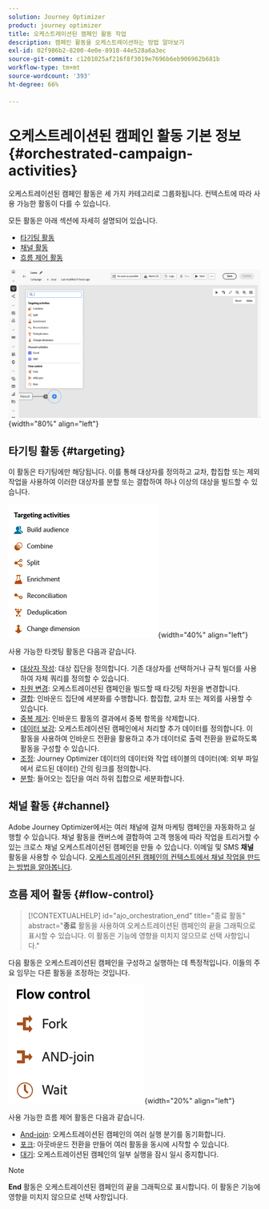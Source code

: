 ```yaml
---
solution: Journey Optimizer
product: journey optimizer
title: 오케스트레이션된 캠페인 활동 작업
description: 캠페인 활동을 오케스트레이션하는 방법 알아보기
exl-id: 02f986b2-8200-4e0e-8918-44e528a6a3ec
source-git-commit: c1201025af216f8f3019e7696b6eb906962b681b
workflow-type: tm+mt
source-wordcount: '393'
ht-degree: 66%

---
```



# 오케스트레이션된 캠페인 활동 기본 정보 {#orchestrated-campaign-activities}

오케스트레이션된 캠페인 활동은 세 가지 카테고리로 그룹화됩니다. 컨텍스트에 따라 사용 가능한 활동이 다를 수 있습니다.

모든 활동은 아래 섹션에 자세히 설명되어 있습니다.

* [타기팅 활동](#targeting)
* [채널 활동](#channel)
* [흐름 제어 활동](#flow-control)

![캔버스에서 사용 가능한 활동 목록](../assets/orchestrated-activities.png){width="80%" align="left"}

## 타기팅 활동 {#targeting}

이 활동은 타기팅에만 해당됩니다. 이를 통해 대상자를 정의하고 교차, 합집합 또는 제외 작업을 사용하여 이러한 대상자를 분할 또는 결합하여 하나 이상의 대상을 빌드할 수 있습니다.

![타기팅 활동 목록](../assets/targeting-activities.png){width="40%" align="left"}

사용 가능한 타겟팅 활동은 다음과 같습니다.

* [대상자 작성](build-audience.md): 대상 집단을 정의합니다. 기존 대상자를 선택하거나 규칙 빌더를 사용하여 자체 쿼리를 정의할 수 있습니다.
* [차원 변경](change-dimension.md): 오케스트레이션된 캠페인을 빌드할 때 타깃팅 차원을 변경합니다.
* [결합](combine.md): 인바운드 집단에 세분화를 수행합니다. 합집합, 교차 또는 제외를 사용할 수 있습니다.
* [중복 제거](deduplication.md): 인바운드 활동의 결과에서 중복 항목을 삭제합니다.
* [데이터 보강](enrichment.md): 오케스트레이션된 캠페인에서 처리할 추가 데이터를 정의합니다. 이 활동을 사용하여 인바운드 전환을 활용하고 추가 데이터로 출력 전환을 완료하도록 활동을 구성할 수 있습니다.
* [조정](reconciliation.md): Journey Optimizer 데이터의 데이터와 작업 테이블의 데이터(예: 외부 파일에서 로드된 데이터) 간의 링크를 정의합니다.
* [분할](split.md): 들어오는 집단을 여러 하위 집합으로 세분화합니다.

## 채널 활동 {#channel}

Adobe Journey Optimizer에서는 여러 채널에 걸쳐 마케팅 캠페인을 자동화하고 실행할 수 있습니다. 채널 활동을 캔버스에 결합하여 고객 행동에 따라 작업을 트리거할 수 있는 크로스 채널 오케스트레이션된 캠페인을 만들 수 있습니다. 이메일 및 SMS **채널** 활동을 사용할 수 있습니다. [오케스트레이션된 캠페인의 컨텍스트에서 채널 작업을 만드는 방법을 알아봅니다](channels.md).

## 흐름 제어 활동 {#flow-control}

>[!CONTEXTUALHELP]
>id="ajo_orchestration_end"
>title="종료 활동"
>abstract="**종료** 활동을 사용하여 오케스트레이션된 캠페인의 끝을 그래픽으로 표시할 수 있습니다. 이 활동은 기능에 영향을 미치지 않으므로 선택 사항입니다."

다음 활동은 오케스트레이션된 캠페인을 구성하고 실행하는 데 특정적입니다. 이들의 주요 임무는 다른 활동을 조정하는 것입니다.

![흐름 제어 활동 목록](../assets/flow-control-activities.png){width="20%" align="left"}

사용 가능한 흐름 제어 활동은 다음과 같습니다.

* [And-join](and-join.md): 오케스트레이션된 캠페인의 여러 실행 분기를 동기화합니다.
* [포크](fork.md): 아웃바운드 전환을 만들어 여러 활동을 동시에 시작할 수 있습니다.
* [대기](wait.md): 오케스트레이션된 캠페인의 일부 실행을 잠시 일시 중지합니다.
  <!--* [Test](test.md): Enable transitions based on specified conditions.-->

>[!NOTE]
>**End** 활동은 오케스트레이션된 캠페인의 끝을 그래픽으로 표시합니다. 이 활동은 기능에 영향을 미치지 않으므로 선택 사항입니다.
